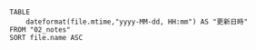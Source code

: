 ``` dataview
TABLE
	dateformat(file.mtime,"yyyy-MM-dd, HH:mm") AS "更新日時"
FROM "02_notes"
SORT file.name ASC
```
